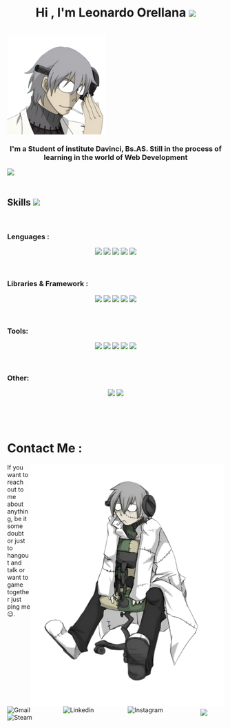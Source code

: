 <h1 align="center"> <b> Hi , I'm Leonardo Orellana </b> <img src="https://media.giphy.com/media/hvRJCLFzcasrR4ia7z/giphy.gif" width="35"></h1>

<br>

<div style ="display:flex;" align="center">
    <img src="https://github.com/leo2143/leo2143/blob/main/stain.png" style="width:230px"/>
</div>

### <div align="center">I'm a Student of institute Davinci, Bs.AS. Still in the process of learning in the world of Web Development</div>

<img src="https://user-images.githubusercontent.com/73097560/115834477-dbab4500-a447-11eb-908a-139a6edaec5c.gif"><br><br>

 <h2>Skills  <img src="https://media2.giphy.com/media/QssGEmpkyEOhBCb7e1/giphy.gif?cid=ecf05e47a0n3gi1bfqntqmob8g9aid1oyj2wr3ds3mg700bl&rid=giphy.gif" width ="25">
 </h2>
 </br>

### Lenguages :
<p align="center">
<img src="https://img.shields.io/badge/java-%23ED8B00.svg?style=for-the-badge&logo=openjdk&logoColor=white"/>
<img src="https://img.shields.io/badge/javascript-%23323330.svg?style=for-the-badge&logo=javascript&logoColor=%23F7DF1E"/>
<img src="https://img.shields.io/badge/html5-%23E34F26.svg?style=for-the-badge&logo=html5&logoColor=white"/>
<img src="https://img.shields.io/badge/css3-%231572B6.svg?style=for-the-badge&logo=css3&logoColor=white"/>
<img src="https://img.shields.io/badge/typescript-%23007ACC.svg?style=for-the-badge&logo=typescript&logoColor=white"/>

</p>
 </br>


### Libraries & Framework :
<p align="center">
    <img src="https://img.shields.io/badge/html5-%23E34F26.svg?style=for-the-badge&logo=html5&logoColor=white"/>
    <img src="https://img.shields.io/badge/bootstrap-%238511FA.svg?style=for-the-badge&logo=bootstrap&logoColor=white"/>
    <img src="https://img.shields.io/badge/rxjs-%23B7178C.svg?style=for-the-badge&logo=reactivex&logoColor=white"/>
    <img src="https://img.shields.io/badge/spring-%236DB33F.svg?style=for-the-badge&logo=spring&logoColor=white"/>
    <img src="https://img.shields.io/badge/SASS-hotpink.svg?style=for-the-badge&logo=SASS&logoColor=white"/>



    
</p>
 </br>


### Tools:
<p align="center">
    <img src="https://img.shields.io/badge/adobe%20illustrator-%23FF9A00.svg?style=for-the-badge&logo=adobe%20illustrator&logoColor=white"/>
        <img src="https://img.shields.io/badge/adobe%20photoshop-%2331A8FF.svg?style=for-the-badge&logo=adobe%20photoshop&logoColor=white"/>
    <img src="https://img.shields.io/badge/figma-%23F24E1E.svg?style=for-the-badge&logo=figma&logoColor=white"/>
    <img src="https://img.shields.io/badge/Visual%20Studio%20Code-0078d7.svg?style=for-the-badge&logo=visual-studio-code&logoColor=white"/>
    <img src="https://img.shields.io/badge/IntelliJIDEA-000000.svg?style=for-the-badge&logo=intellij-idea&logoColor=white"/>
</p>
 </br>

### Other:
<p align="center">
    <img src="https://img.shields.io/badge/docker-%230db7ed.svg?style=for-the-badge&logo=docker&logoColor=white"/>
    <img src="https://img.shields.io/badge/mysql-4479A1.svg?style=for-the-badge&logo=mysql&logoColor=white"/>

</p>
<br>
</p>
<br>

# Contact Me :
<p>
<img hight="320" width="450" align="right" alt="GIF" src="https://github.com/leo2143/leo2143/blob/main/stain-sitting.png">


If you want to reach out to me about anything, be it some doubt or just to hangout and talk or want to game together just ping me 😉.

<a href="mailto:orellanaleonardo782@gmail.com">
 <img align="left" alt="Gmail" width="130" hight="100" src="https://img.shields.io/badge/Gmail-D14836?style=for-the-badge&logo=gmail&logoColor=white" />
</a>
<a href="https://www.linkedin.com/in/leonardo-orellana-998740222/?originalSubdomain=ar">
  <img align="left" alt="Linkedin" width="150" hight="100" src="https://img.shields.io/badge/linkedin-%230077B5.svg?style=for-the-badge&logo=linkedin&logoColor=white" />
</br>
</br>
</br>
</a>
<a href="https://www.instagram.com/leo.orellana_/">
  <img align="left" alt=" Instagram" width="130" hight="100" src="https://img.shields.io/badge/Instagram-%23E4405F.svg?style=for-the-badge&logo=Instagram&logoColor=white" />
</a>
<a href="https://steamcommunity.com/profiles/76561198133810212/">
  <img align="left" alt="Steam" width="130" hight="100" src="https://img.shields.io/badge/steam-%23000000.svg?style=for-the-badge&logo=steam&logoColor=white" />
</a>
 </p>

</br>
</br>
</br>
</br>
</br>
</br>
</br>



<p align="center" >  
  <a href="https://github.com/anuraghazra/github-readme-stats"> 
<img  src="https://github-readme-stats.vercel.app/api?username=leo2143&&show_icons=true&theme=radical"/>
  </a>
  </p>

